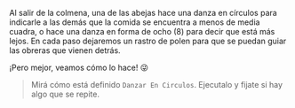 <gs-attire
  attire-url="https://raw.githubusercontent.com/MumukiProject/mumuki-guia-gobstones-repeticion-simple-kids/master/assets/attires/config.json">
</gs-attire>
<gs-toolbox toolbox-url="https://raw.githubusercontent.com/MumukiProject/mumuki-guia-gobstones-repeticion-simple-kids/master/assets/toolbox_1553708780521.xml"></gs-toolbox>

Al salir de la colmena, una de las abejas hace una danza en círculos para indicarle a las demás que la comida se encuentra a menos de media cuadra, o hace una danza en forma de ocho (8) para decir que está más lejos. En cada paso dejaremos un rastro de polen para que se puedan guiar las obreras que vienen detrás. 

¡Pero mejor, veamos cómo lo hace! :stuck_out_tongue_winking_eye:

> Mirá cómo está definido `Danzar En Circulos`. Ejecutalo y fijate si hay algo que se repite.